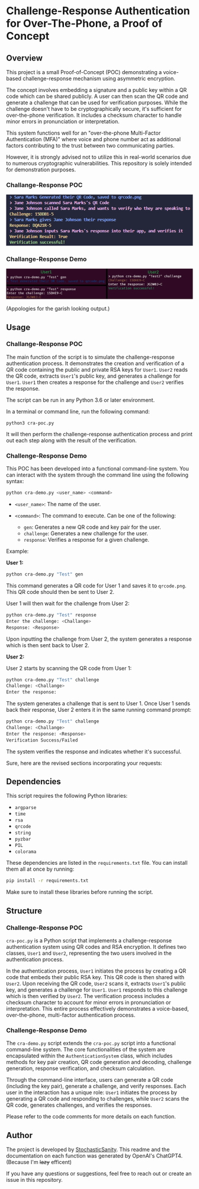 # Challenge-Response Authentication for Over-The-Phone, a Proof of Concept

## Overview

This project is a small Proof-of-Concept (POC) demonstrating a voice-based challenge-response mechanism using asymmetric encryption. 

The concept involves embedding a signature and a public key within a QR code which can be shared publicly. A user can then scan the QR code and generate a challenge that can be used for verification purposes. While the challenge doesn't have to be cryptographically secure, it's sufficient for over-the-phone verification. It includes a checksum character to handle minor errors in pronunciation or interpretation. 

This system functions well for an "over-the-phone Multi-Factor Authentication (MFA)" where voice and phone number act as additional factors contributing to the trust between two communicating parties.

However, it is strongly advised not to utilize this in real-world scenarios due to numerous cryptographic vulnerabilities. This repository is solely intended for demonstration purposes. 

### Challange-Response POC

![Example command line output](cra-poc-output.png) 

### Challange-Response Demo

![Example command line output](cra-demo-output.png) 

(Appologies for the garish looking output.)

## Usage
### Challange-Response POC

The main function of the script is to simulate the challenge-response authentication process. It demonstrates the creation and verification of a QR code containing the public and private RSA keys for `User1`. `User2` reads the QR code, extracts `User1`'s public key, and generates a challenge for `User1`. `User1` then creates a response for the challenge and `User2` verifies the response.

The script can be run in any Python 3.6 or later environment. 

In a terminal or command line, run the following command:
```
python3 cra-poc.py
```
It will then perform the challenge-response authentication process and print out each step along with the result of the verification.

### Challenge-Response Demo 

This POC has been developed into a functional command-line system. You can interact with the system through the command line using the following syntax:

```bash
python cra-demo.py <user_name> <command>
```

* `<user_name>`: The name of the user. 

* `<command>`: The command to execute. Can be one of the following:
  * `gen`: Generates a new QR code and key pair for the user.
  * `challenge`: Generates a new challenge for the user.
  * `response`: Verifies a response for a given challenge.

Example:

**User 1:**
```bash
python cra-demo.py "Test" gen
```
This command generates a QR code for User 1 and saves it to `qrcode.png`. This QR code should then be sent to User 2.

User 1 will then wait for the challenge from User 2:
```bash
python cra-demo.py "Test" response 
Enter the challenge: <Challange> 
Response: <Response> 
```
Upon inputting the challenge from User 2, the system generates a response which is then sent back to User 2.

**User 2:**

User 2 starts by scanning the QR code from User 1:
```bash
python cra-demo.py "Test" challenge
Challenge: <Challange> 
Enter the response: 
```
The system generates a challenge that is sent to User 1. Once User 1 sends back their response, User 2 enters it in the same running command prompt:
```bash
python cra-demo.py "Test" challenge
Challenge: <Challange> 
Enter the response: <Response> 
Verification Success/Failed
```
The system verifies the response and indicates whether it's successful.

Sure, here are the revised sections incorporating your requests:

## Dependencies

This script requires the following Python libraries:

* `argparse`
* `time`
* `rsa`
* `qrcode`
* `string`
* `pyzbar`
* `PIL`
* `colorama`

These dependencies are listed in the `requirements.txt` file. You can install them all at once by running:

```bash
pip install -r requirements.txt
```

Make sure to install these libraries before running the script.

## Structure 

### Challenge-Response POC

`cra-poc.py` is a Python script that implements a challenge-response authentication system using QR codes and RSA encryption. It defines two classes, `User1` and `User2`, representing the two users involved in the authentication process. 

In the authentication process, `User1` initiates the process by creating a QR code that embeds their public RSA key. This QR code is then shared with `User2`. Upon receiving the QR code, `User2` scans it, extracts `User1`'s public key, and generates a challenge for `User1`. `User1` responds to this challenge which is then verified by `User2`. The verification process includes a checksum character to account for minor errors in pronunciation or interpretation. This entire process effectively demonstrates a voice-based, over-the-phone, multi-factor authentication process.

### Challenge-Response Demo 

The `cra-demo.py` script extends the `cra-poc.py` script into a functional command-line system. The core functionalities of the system are encapsulated within the `AuthenticationSystem` class, which includes methods for key pair creation, QR code generation and decoding, challenge generation, response verification, and checksum calculation.

Through the command-line interface, users can generate a QR code (including the key pair), generate a challenge, and verify responses. Each user in the interaction has a unique role: `User1` initiates the process by generating a QR code and responding to challenges, while `User2` scans the QR code, generates challenges, and verifies the responses.

Please refer to the code comments for more details on each function.

## Author

The project is developed by [StochasticSanity](https://github.com/StochasticSanity/challange-response-demo). This readme and the documentation on each function was generated by OpenAI's ChatGPT4. (Because I'm ~~lazy~~ efficent)

If you have any questions or suggestions, feel free to reach out or create an issue in this repository.

